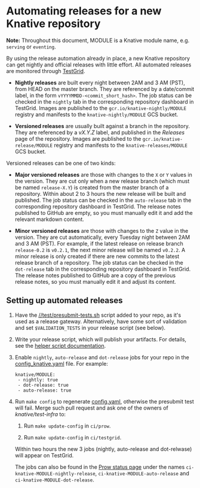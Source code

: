 # Automating releases for a new Knative repository

**Note:** Throughout this document, MODULE is a Knative module name, e.g. `serving`
or `eventing`.

By using the release automation already in place, a new Knative repository can
get nightly and official releases with little effort. All automated releases
are monitored through [TestGrid](http://testgrid.knative.dev).

* **Nightly releases** are built every night between 2AM and 3 AM (PST), from
  HEAD on the master branch. They are referenced by a date/commit label, in the
  form `vYYYYMMDD-<commit_short_hash>`. The job status can be checked in the
  `nightly` tab in the corresponding repository dashboard in TestGrid. Images
  are published to the `gcr.io/knative-nightly/MODULE` registry and manifests to
  the `knative-nightly/MODULE` GCS bucket.

* **Versioned releases** are usually built against a branch in the repository.
  They are referenced by a *vX.Y.Z* label, and published in the *Releases* page
  of the repository. Images are published to the `gcr.io/knative-release/MODULE`
  registry and manifests to the `knative-releases/MODULE` GCS bucket.

Versioned releases can be one of two kinds:

* **Major versioned releases** are those with changes to the `X` or `Y` values in
  the version. They are cut only when a new release branch (which must be named
  `release-X.Y`) is created from the master branch of a repository. Within about
  2 to 3 hours the new release will be built and published. The job status can be
  checked in the `auto-release` tab in the corresponding repository dashboard in
  TestGrid. The release notes published to GitHub are empty, so you must manually
  edit it and add the relevant markdown content.

* **Minor versioned releases** are those with changes to the `Z` value in the version.
  They are cut automatically, every Tuesday night between 2AM and 3 AM (PST). For
  example, if the latest release on release branch `release-0.2` is `v0.2.1`, the next
  minor release will be named `v0.2.2`. A minor release is only created if there are
  new commits to the latest release branch of a repository. The job status can be
  checked in the `dot-release` tab in the corresponding repository dashboard in
  TestGrid. The release notes published to GitHub are a copy of the previous release
  notes, so you must manually edit it and adjust its content.

## Setting up automated releases

1. Have the [//test/presubmit-tests.sh](prow_setup.md#setting-up-jobs-for-a-new-repo)
   script added to your repo, as it's used as a release gateway. Alternatively,
   have some sort of validation and set `$VALIDATION_TESTS` in your release script
   (see below).

1. Write your release script, which will publish your artifacts. For details, see
   the [helper script documentation](../scripts/README.md#using-the-releasesh-helper-script).

1. Enable `nightly`, `auto-release` and `dot-release` jobs for your repo in the
   [config_knative.yaml](prow/config_knative.yaml) file. For example:

   ```
   knative/MODULE:
    - nightly: true
    - dot-release: true
    - auto-release: true
   ```

1. Run `make config` to regenerate [config.yaml](prow/config.yaml), otherwise the presubmit
   test will fail. Merge such pull request and ask one of the owners of *knative/test-infra*
   to:

   1. Run `make update-config` in `ci/prow`.

   1. Run `make update-config` in `ci/testgrid`.

   Within two hours the new 3 jobs (nightly, auto-release and dot-relwase) will appear on TestGrid.

   The jobs can also be found in the [Prow status page](https://prow.knative.dev) under the
   names `ci-knative-MODULE-nightly-release`, `ci-knative-MODULE-auto-release` and
   `ci-knative-MODULE-dot-release`.
